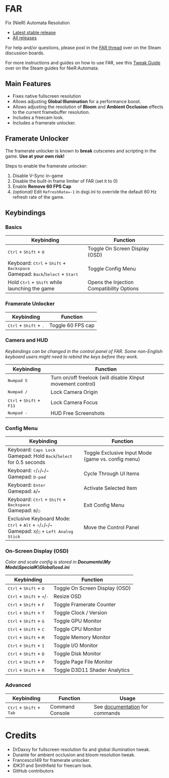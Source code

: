 # FAR
Fix (NieR) Automata Resolution

* [Latest stable release](https://github.com/Kaldaien/FAR/releases/latest)
* [All releases](https://github.com/Kaldaien/FAR/releases)

For help and/or questions, please post in the [FAR thread](http://steamcommunity.com/groups/SpecialK_Mods/discussions/3/1334600128973500691/) over on the Steam discussion boards.

For more instructions and guides on how to use FAR, see this [Tweak Guide](http://steamcommunity.com/sharedfiles/filedetails/?id=914437196) over on the Steam guides for NieR:Automata.

## Main Features

* Fixes native fullscreen resolution
* Allows adjusting **Global Illumination** for a performance boost.
* Allows adjusting the resolution of **Bloom** and **Ambient Occlusion** effects to the current framebuffer resolution.
* Includes a freecam look.
* Includes a framerate unlocker.


## Framerate Unlocker
The framerate unlocker is known to **break** cutscenes and scripting in the game. **Use at your own risk!**

Steps to enable the framerate unlocker:

1. Disable V-Sync in-game
2. Disable the built-in frame limiter of FAR (set it to 0)
3. Enable **Remove 60 FPS Cap**
4. *(optional)* Edit ```RefreshRate=-1``` in dxgi.ini to override the default 60 Hz refresh rate of the game.


## Keybindings
### Basics
Keybinding | Function
---------- | ----------
<kbd>Ctrl</kbd> + <kbd>Shift</kbd> + <kbd>O</kbd> | Toggle On Screen Display (OSD)
Keyboard: <kbd>Ctrl</kbd> + <kbd>Shift</kbd> + <kbd>Backspace</kbd><br>Gamepad: <kbd>Back</kbd>/<kbd>Select</kbd> + <kbd>Start</kbd> | Toggle Config Menu
Hold <kbd>Ctrl</kbd> + <kbd>Shift</kbd> while launching the game | Opens the Injection Compatibility Options

### Framerate Unlocker
Keybinding | Function
---------- | ----------
<kbd>Ctrl</kbd> + <kbd>Shift</kbd> + <kbd>.</kbd> | Toggle 60 FPS cap

### Camera and HUD
*Keybindings can be changed in the control panel of FAR. Some non-English keyboard users might need to rebind the keys before they work.*

Keybinding | Function
---------- | ----------
<kbd>Numpad 5</kbd> | Turn on/off freelook (will disable XInput movement control)
<kbd>Numpad /</kbd> | Lock Camera Origin
<kbd>Ctrl</kbd> + <kbd>Shift</kbd> + <kbd>F11</kbd> | Lock Camera Focus
<kbd>Numpad -</kbd> | HUD Free Screenshots

### Config Menu
Keybinding | Function
---------- | ----------
Keyboard: <kbd>Caps Lock</kbd><br>Gamepad: Hold <kbd>Back</kbd>/<kbd>Select</kbd> for 0.5 seconds | Toggle Exclusive Input Mode (game vs. config menu)
Keyboard: <kbd>↑</kbd>/<kbd>↓</kbd>/<kbd>←</kbd>/<kbd>→</kbd><br>Gamepad: <kbd>D-pad</kbd> | Cycle Through UI Items
Keyboard: <kbd>Enter</kbd><br>Gamepad: <kbd>A</kbd>/<kbd>×</kbd> | Activate Selected Item
Keyboard: <kbd>Ctrl</kbd> + <kbd>Shift</kbd> + <kbd>Backspace</kbd><br>Gamepad: <kbd>B</kbd>/<kbd>○</kbd> | Exit Config Menu
Exclusive Keyboard Mode: <kbd>Ctrl</kbd> + <kbd>Alt</kbd> + <kbd>↑</kbd>/<kbd>↓</kbd>/<kbd>←</kbd>/<kbd>→</kbd><br>Gamepad: <kbd>X</kbd>/<kbd>□</kbd> + <kbd>Left Analog Stick</kbd> | Move the Control Panel

### On-Screen Display (OSD)
*Color and scale config is stored in **Documents\My Mods\SpecialK\Global\osd.ini***

Keybinding | Function
---------- | ----------
<kbd>Ctrl</kbd> + <kbd>Shift</kbd> + <kbd>O</kbd> | Toggle On Screen Display (OSD)
<kbd>Ctrl</kbd> + <kbd>Shift</kbd> + <kbd>+</kbd>/<kbd>-</kbd> | Resize OSD
<kbd>Ctrl</kbd> + <kbd>Shift</kbd> + <kbd>F</kbd> | Toggle Framerate Counter
<kbd>Ctrl</kbd> + <kbd>Shift</kbd> + <kbd>T</kbd> | Toggle Clock / Version
<kbd>Ctrl</kbd> + <kbd>Shift</kbd> + <kbd>G</kbd> | Toggle GPU Monitor
<kbd>Ctrl</kbd> + <kbd>Shift</kbd> + <kbd>C</kbd> | Toggle CPU Monitor
<kbd>Ctrl</kbd> + <kbd>Shift</kbd> + <kbd>M</kbd> | Toggle Memory Monitor
<kbd>Ctrl</kbd> + <kbd>Shift</kbd> + <kbd>I</kbd> | Toggle I/O Monitor
<kbd>Ctrl</kbd> + <kbd>Shift</kbd> + <kbd>D</kbd> | Toggle Disk Monitor
<kbd>Ctrl</kbd> + <kbd>Shift</kbd> + <kbd>P</kbd> | Toggle Page File Monitor
<kbd>Ctrl</kbd> + <kbd>Shift</kbd> + <kbd>R</kbd> | Toggle D3D11 Shader Analytics

### Advanced
Keybinding | Function   | Usage
---------- | ---------- | ---------- 
<kbd>Ctrl</kbd> + <kbd>Shift</kbd> + <kbd>Tab</kbd> | Command Console | See [documentation](https://gist.github.com/Kaldaien/185506559f2cbe6d4415d15b2e05fe78) for commands 


# Credits

* DrDaxxy for fullscreen resolution fix and global illumination tweak.
* Durante for ambient occlusion and bloom resolution tweak.
* Francesco149 for framerate unlocker.
* IDK31 and Smithfield for freecam look.
* GitHub contributors
